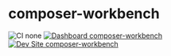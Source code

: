 # composer-workbench

![CI none](https://img.shields.io/badge/ci-none-orange.svg)
[![Dashboard composer-workbench](https://img.shields.io/badge/dashboard-composer_workbench-yellow.svg)](https://dashboard.pantheon.io/sites/ef40ce58-7577-4033-80d0-8219febeef0a#dev/code)
[![Dev Site composer-workbench](https://img.shields.io/badge/site-composer_workbench-blue.svg)](http://dev-composer-workbench.pantheonsite.io/)